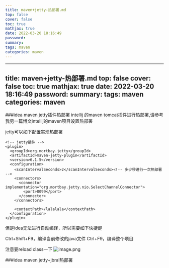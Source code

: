 ```yaml
---
title: maven+jetty-热部署.md
top: false
cover: false
toc: true
mathjax: true
date: 2022-03-20 18:16:49
password:
summary:
tags: maven
categories: maven
---
```

---
title: maven+jetty-热部署.md
top: false
cover: false
toc: true
mathjax: true
date: 2022-03-20 18:16:49
password:
summary:
tags: maven
categories: maven
---
###idea maven jetty插件热部署
intellij 的maven tomcat插件进行热部署,请参考我另一篇博文intellij的maven项目设置热部署

jetty可以如下配置实现热部署
~~~
<!-- jetty插件 -->
<plugin>
  <groupId>org.mortbay.jetty</groupId>
  <artifactId>maven-jetty-plugin</artifactId>
  <version>6.1.5</version>
  <configuration>
    <scanIntervalSeconds>2</scanIntervalSeconds><!-- 多少秒进行一次热部署 -->
    <connectors>
      <connector implementation="org.mortbay.jetty.nio.SelectChannelConnector">
        <port>8099</port>
      </connector>
    </connectors>

    <contextPath>/lalalala</contextPath>
  </configuration>
</plugin>
~~~

但是idea无法进行自动编译，所以需要如下快捷键

Ctrl+Shift+F9，编译当前修改的java文件
Ctrl+F9，编译整个项目


注意要reload class一下
![image.png](https://upload-images.jianshu.io/upload_images/13965490-8f2c3d9d93fb6c7f.png?imageMogr2/auto-orient/strip%7CimageView2/2/w/1240)

###idea maven jetty+jbral热部署
